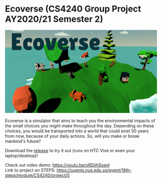# Ecoverse (CS4240 Group Project AY2020/21 Semester 2)

![Project poster](poster.png)

Ecoverse is a simulator that aims to teach you the environmental impacts of the small choices you might make throughout the day. Depending on these choices, you would be transported into a world that could exist 50 years from now, because of your daily actions. So, will you make or break mankind's future?

Download the [release](https://github.com/jessicax941/cs4240-project/releases/tag/v1.0) to try it out (runs on HTC Vive or even your laptop/desktop)!

Check out video demo: https://youtu.be/oRDiihSxanI
<br>
Link to project on STEPS: https://uvents.nus.edu.sg/event/18th-steps/module/CS4240/project/5
